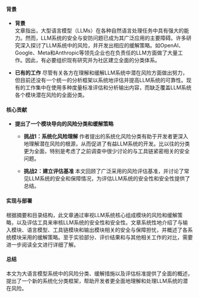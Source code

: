 #### 背景
- **背景**       
    文章指出，大型语言模型（LLMs）在各种自然语言处理任务中具有强大的能力。然而，LLM系统的安全与安防问题已成为其广泛应用的主要障碍。许多研究深入探讨了LLM系统中的风险，并开发出相应的缓解策略。如OpenAI、Google、Meta和Anthropic等领先企业也在负责任的LLM方面做了大量工作。因此，有必要组织现有研究并为社区建立全面的分类体系。

- **已有的工作**
    尽管有关各方在理解和缓解LLM系统中潜在风险方面做出努力，但目前还没有一个统一的分析框架以系统地评估并提高LLM系统的可靠性。现有的工作集中在使用多种度量标准评估和分析输出内容，而缺乏覆盖LLM系统各个模块潜在风险的全面分类。

#### 核心贡献
- **提出了一个模块导向的风险分类和缓解策略**
    - **挑战1：系统化风险理解**
        作者提出的系统化风险分类有助于开发者更深入地理解潜在风险的根源，从而促进了有益LLM系统的开发。比以往的分类更为全面，特别是考虑了之前调查中很少讨论的与工具链紧密相关的安全问题。

    - **挑战2：建立评估基准**
        本文回顾了广泛采用的风险评估基准，并讨论了常见LLM系统的安全和保障情况，为评估LLM系统的安全性和安全性提供了总结。

#### 实现与部署
根据摘要和目录结构，此文章通过审视LLM系统核心组成模块的风险和缓解策略，以及评估工具来审核LLM系统的安全性和安全性。文章系统性地介绍了与输入模块、语言模型、工具链模块和输出模块相关的安全与保障担忧，并概述了各系统模块采用的缓解策略。至于实验部分、评价结果和与其他相关工作的对比，需要进一步阅读全文进行详细了解。

#### 总结
本文为大语言模型系统中的风险分类、缓解措施以及评估标准提供了全面的概述，提出了一个新的系统化分类框架，帮助开发者更全面地理解和处理LLM系统的潜在风险。